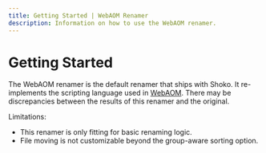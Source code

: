 ```yaml
---
title: Getting Started | WebAOM Renamer
description: Information on how to use the WebAOM renamer.
---
```


# Getting Started

The WebAOM renamer is the default renamer that ships with Shoko. It re-implements the scripting language used in
[WebAOM](https://wiki.anidb.net/WebAOM). There may be discrepancies between the results of this renamer and
the original.

Limitations:

- This renamer is only fitting for basic renaming logic.
- File moving is not customizable beyond the group-aware sorting option.
